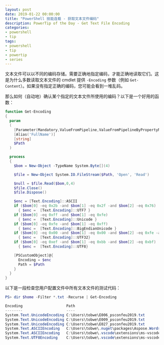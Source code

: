 ```yaml
---
layout: post
date: 2019-01-22 00:00:00
title: "PowerShell 技能连载 - 获取文本文件编码"
description: PowerTip of the Day - Get Text File Encoding
categories:
- powershell
- tip
tags:
- powershell
- tip
- powertip
- series
---
```

文本文件可以以不同的编码存储。需要正确地指定编码，才能正确地读取它们。这是为什么多数读取文本文件的 cmdlet 提供 `-Encoding` 参数（例如 `Get-Content`）。如果没有指定正确的编码，您可能会看到一堆乱码。

那么如何（自动地）确认某个指定的文本文件所使用的编码？以下是一个好用的函数：

```powershell
function Get-Encoding
{
  param
  (
    [Parameter(Mandatory,ValueFromPipeline,ValueFromPipelineByPropertyName)]
    [Alias('FullName')]
    [string]
    $Path
  )

  process
  {
    $bom = New-Object -TypeName System.Byte[](4)

    $file = New-Object System.IO.FileStream($Path, 'Open', 'Read')

    $null = $file.Read($bom,0,4)
    $file.Close()
    $file.Dispose()

    $enc = [Text.Encoding]::ASCII
    if ($bom[0] -eq 0x2b -and $bom[1] -eq 0x2f -and $bom[2] -eq 0x76)
      { $enc =  [Text.Encoding]::UTF7 }
    if ($bom[0] -eq 0xff -and $bom[1] -eq 0xfe)
      { $enc =  [Text.Encoding]::Unicode }
    if ($bom[0] -eq 0xfe -and $bom[1] -eq 0xff)
      { $enc =  [Text.Encoding]::BigEndianUnicode }
    if ($bom[0] -eq 0x00 -and $bom[1] -eq 0x00 -and $bom[2] -eq 0xfe -and $bom[3] -eq 0xff)
      { $enc =  [Text.Encoding]::UTF32}
    if ($bom[0] -eq 0xef -and $bom[1] -eq 0xbb -and $bom[2] -eq 0xbf)
      { $enc =  [Text.Encoding]::UTF8}

    [PSCustomObject]@{
      Encoding = $enc
      Path = $Path
    }
  }
}
```

以下是一段检查您用户配置文件中所有文本文件的测试代码：

```powershell
PS> dir $home -Filter *.txt -Recurse | Get-Encoding

Encoding                    Path
--------                    ----
System.Text.UnicodeEncoding C:\Users\tobwe\E006_psconfeu2019.txt
System.Text.UnicodeEncoding C:\Users\tobwe\E009_psconfeu2019.txt
System.Text.UnicodeEncoding C:\Users\tobwe\E027_psconfeu2019.txt
System.Text.ASCIIEncoding   C:\Users\tobwe\.nuget\packages\Aspose.Words\18.12.0\...
System.Text.ASCIIEncoding   C:\Users\tobwe\.vscode\extensions\ms-vscode.powers...
System.Text.UTF8Encoding    C:\Users\tobwe\.vscode\extensions\ms-vscode.powers...
```

<!--本文国际来源：[Get Text File Encoding](https://community.idera.com/database-tools/powershell/powertips/b/tips/posts/get-text-file-encoding)-->
